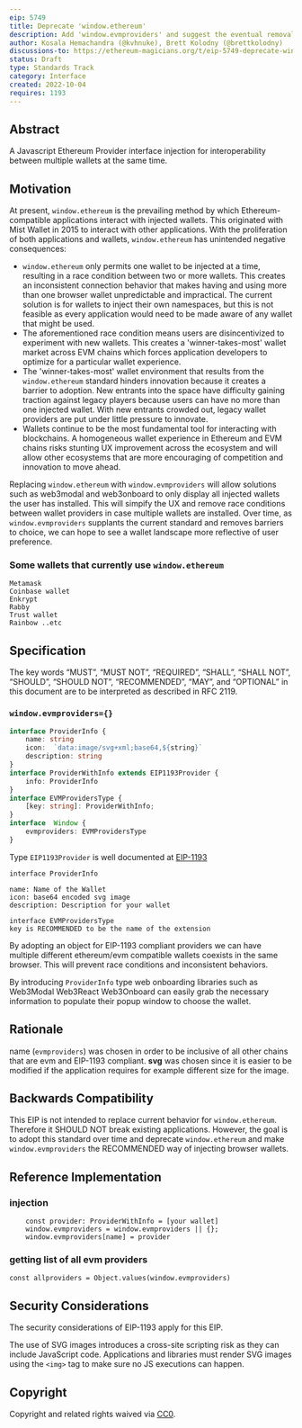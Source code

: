 ```yaml
---
eip: 5749
title: Deprecate 'window.ethereum'
description: Add 'window.evmproviders' and suggest the eventual removal of 'window.ethereum'
author: Kosala Hemachandra (@kvhnuke), Brett Kolodny (@brettkolodny)
discussions-to: https://ethereum-magicians.org/t/eip-5749-deprecate-window-ethereum/11195
status: Draft
type: Standards Track
category: Interface
created: 2022-10-04
requires: 1193
---
```



## Abstract

A Javascript Ethereum Provider interface injection for interoperability between multiple wallets at the same time.

## Motivation

At present, `window.ethereum` is the prevailing method by which Ethereum-compatible applications interact with injected wallets. This originated with Mist Wallet in 2015 to interact with other applications. With the proliferation of both applications and wallets, `window.ethereum` has unintended negative consequences:

- `window.ethereum` only permits one wallet to be injected at a time, resulting in a race condition between two or more wallets. This creates an inconsistent connection behavior that makes having and using more than one browser wallet unpredictable and impractical. The current solution is for wallets to inject their own namespaces, but this is not feasible as every application would need to be made aware of any wallet that might be used.
- The aforementioned race condition means users are disincentivized to experiment with new wallets. This creates a 'winner-takes-most' wallet market across EVM chains which forces application developers to optimize for a particular wallet experience.
- The 'winner-takes-most' wallet environment that results from the `window.ethereum` standard hinders innovation because it creates a barrier to adoption. New entrants into the space have difficulty gaining traction against legacy players because users can have no more than one injected wallet. With new entrants crowded out, legacy wallet providers are put under little pressure to innovate.
- Wallets continue to be the most fundamental tool for interacting with blockchains. A homogeneous wallet experience in Ethereum and EVM chains risks stunting UX improvement across the ecosystem and will allow other ecosystems that are more encouraging of competition and innovation to move ahead. 

Replacing `window.ethereum` with `window.evmproviders` will allow solutions such as web3modal and web3onboard to only display all injected wallets the user has installed. This will simpify the UX and remove race conditions between wallet providers in case multiple wallets are installed. Over time, as `window.evmproviders` supplants the current standard and removes barriers to choice, we can hope to see a wallet landscape more reflective of user preference.

### Some wallets that currently use `window.ethereum`
	Metamask
	Coinbase wallet
	Enkrypt
	Rabby
	Trust wallet
	Rainbow ..etc

## Specification
The key words “MUST”, “MUST NOT”, “REQUIRED”, “SHALL”, “SHALL NOT”, “SHOULD”, “SHOULD NOT”, “RECOMMENDED”, “MAY”, and “OPTIONAL” in this document are to be interpreted as described in RFC 2119.

### `window.evmproviders={}`

```typescript
interface ProviderInfo {
	name: string
	icon:  `data:image/svg+xml;base64,${string}`
	description: string
}
interface ProviderWithInfo extends EIP1193Provider {
	info: ProviderInfo
}
interface EVMProvidersType {
	[key: string]: ProviderWithInfo;
}
interface  Window {
	evmproviders: EVMProvidersType
}
```

Type `EIP1193Provider` is well documented at [EIP-1193](./eip-1193.md)

```
interface ProviderInfo

name: Name of the Wallet
icon: base64 encoded svg image
description: Description for your wallet
```

```
interface EVMProvidersType
key is RECOMMENDED to be the name of the extension
```

By adopting an object for EIP-1193 compliant providers we can have multiple different ethereum/evm compatible wallets coexists in the same browser. This will prevent race conditions and inconsistent behaviors.

By introducing `ProviderInfo` type web onboarding libraries such as 
	Web3Modal
	Web3React
	Web3Onboard
can easily grab the necessary information to populate their popup window to choose the wallet. 



## Rationale
name (`evmproviders`)  was chosen in order to be inclusive of all other chains that are evm and EIP-1193 compliant. 
**svg** was chosen since it is easier to be modified if the application requires for example different size for the image. 

## Backwards Compatibility
This EIP is not intended to replace current behavior for `window.ethereum`. Therefore it SHOULD NOT break existing applications. However, the goal is to adopt this standard over time and deprecate `window.ethereum` and make `window.evmproviders` the RECOMMENDED way of injecting browser wallets. 


## Reference Implementation
### injection
```	
	const provider: ProviderWithInfo = [your wallet]
	window.evmproviders = window.evmproviders || {};
	window.evmproviders[name] = provider
```

### getting list of all evm providers
```
const allproviders = Object.values(window.evmproviders)
```

## Security Considerations

The security considerations of EIP-1193 apply for this EIP. 

The use of SVG images introduces a cross-site scripting risk as they can include JavaScript code. Applications and libraries must render SVG images using the `<img>` tag to make sure no JS executions can happen. 

## Copyright
Copyright and related rights waived via [CC0](../LICENSE.md).
